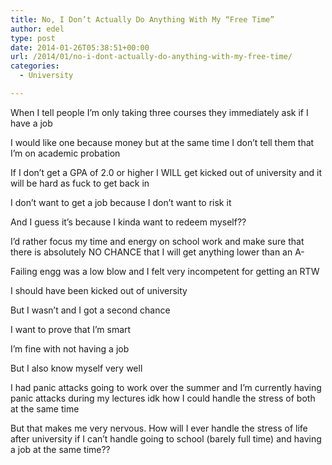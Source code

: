 ```yaml
---
title: No, I Don’t Actually Do Anything With My “Free Time”
author: edel
type: post
date: 2014-01-26T05:38:51+00:00
url: /2014/01/no-i-dont-actually-do-anything-with-my-free-time/
categories:
  - University

---
```

When I tell people I’m only taking three courses they immediately ask if I have a job

I would like one because money but at the same time I don’t tell them that I’m on academic probation

If I don’t get a GPA of 2.0 or higher I WILL get kicked out of university and it will be hard as fuck to get back in

I don’t want to get a job because I don’t want to risk it

And I guess it’s because I kinda want to redeem myself??

I’d rather focus my time and energy on school work and make sure that there is absolutely NO CHANCE that I will get anything lower than an A-

Failing engg was a low blow and I felt very incompetent for getting an RTW

I should have been kicked out of university

But I wasn’t and I got a second chance

I want to prove that I’m smart

I’m fine with not having a job

But I also know myself very well

I had panic attacks going to work over the summer and I’m currently having panic attacks during my lectures idk how I could handle the stress of both at the same time

But that makes me very nervous. How will I ever handle the stress of life after university if I can’t handle going to school (barely full time) and having a job at the same time??

<ol class="footnote">
</ol>